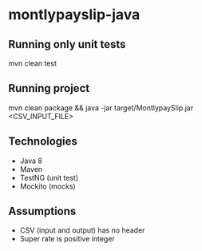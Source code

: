 # montlypayslip-java

## Running only unit tests
mvn clean test

## Running project
mvn clean package && java -jar target/MontlypaySlip.jar <CSV_INPUT_FILE>

## Technologies
- Java 8
- Maven
- TestNG (unit test)
- Mockito (mocks)

## Assumptions
- CSV (input and output) has no header
- Super rate is positive integer
 